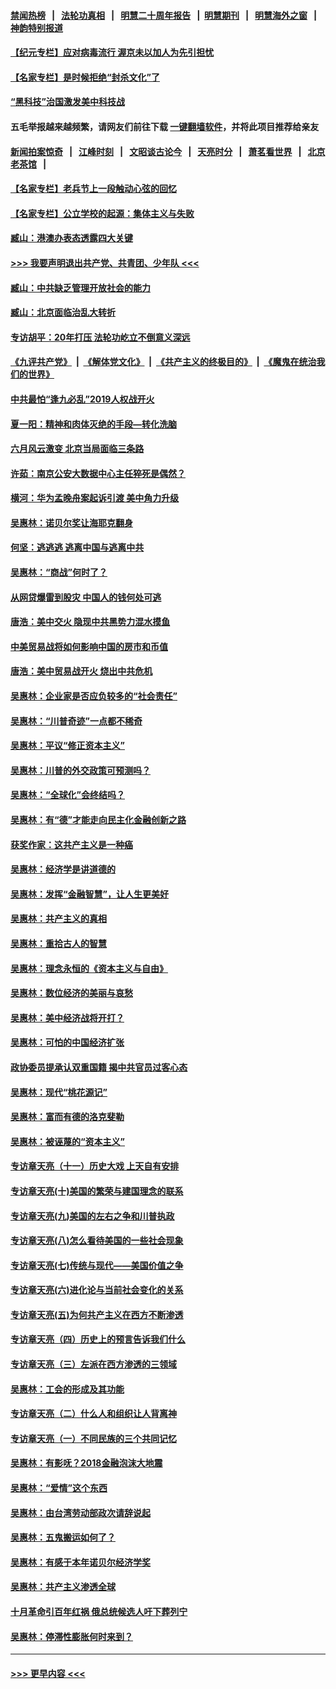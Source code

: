 #### [禁闻热榜](热点新闻.md?=0)  &nbsp;&nbsp;|&nbsp;&nbsp; [法轮功真相](https://github.com/gfw-breaker/truth/blob/master/README.md?=0) &nbsp;&nbsp;|&nbsp;&nbsp; [明慧二十周年报告](https://github.com/gfw-breaker/mh-reports/blob/master/README.md?=0) &nbsp;&nbsp;|&nbsp;&nbsp;[明慧期刊](https://github.com/gfw-breaker/mh-qikan) &nbsp;&nbsp;|&nbsp;&nbsp; [明慧海外之窗](https://github.com/gfw-breaker/mh-news/blob/master/README.md?=0) &nbsp;&nbsp;|&nbsp;&nbsp; [神韵特别报道](https://github.com/gfw-breaker/mh-news/blob/master/shenyun.md?=0)
#### [【纪元专栏】应对病毒流行 渥京未以加人为先引担忧](../pages/nsc423/n11875714.md?t=03030231) 
#### [【名家专栏】是时候拒绝“封杀文化”了](../pages/nsc423/n11814093.md?t=03030231) 
#### [“黑科技”治国激发美中科技战](../pages/nsc423/n11638056.md?t=03030231) 
#### 五毛举报越来越频繁，请网友们前往下载 [一键翻墙软件](https://github.com/gfw-breaker/ssr-accounts)，并将此项目推荐给亲友
#### [新闻拍案惊奇](https://github.com/gfw-breaker/banned-news/blob/master/pages/link4.md) &nbsp;&nbsp;|&nbsp;&nbsp; [江峰时刻](https://github.com/gfw-breaker/banned-news/blob/master/pages/link4.md) &nbsp;&nbsp;|&nbsp;&nbsp; [文昭谈古论今](https://github.com/gfw-breaker/banned-news/blob/master/pages/link4.md) &nbsp;&nbsp;|&nbsp;&nbsp; [天亮时分](https://github.com/gfw-breaker/banned-news/blob/master/pages/link4.md) &nbsp;&nbsp;|&nbsp;&nbsp; [萧茗看世界](https://github.com/gfw-breaker/banned-news/blob/master/pages/link4.md) &nbsp;&nbsp;|&nbsp;&nbsp; [北京老茶馆](https://github.com/gfw-breaker/banned-news/blob/master/pages/link4.md) &nbsp;&nbsp;|&nbsp;&nbsp; 
#### [【名家专栏】老兵节上一段触动心弦的回忆](../pages/nsc423/n11646016.md?t=03030231) 
#### [【名家专栏】公立学校的起源：集体主义与失败](../pages/nsc423/n11601833.md?t=03030231) 
#### [臧山：港澳办表态透露四大关键](../pages/nsc423/n11421628.md?t=03030231) 
#### [>>> 我要声明退出共产党、共青团、少年队 <<<](https://github.com/begood0513/goodnews/blob/master/quit/letter.md) 
#### [臧山：中共缺乏管理开放社会的能力](../pages/nsc423/n11407457.md?t=03030231) 
#### [臧山：北京面临治乱大转折](../pages/nsc423/n11406895.md?t=03030231) 
#### [专访胡平：20年打压 法轮功屹立不倒意义深远](../pages/nsc423/n11398800.md?t=03030231) 
#### [《九评共产党》](https://github.com/begood0513/9ping.md/blob/master/README.md) &nbsp;|&nbsp; [《解体党文化》](../../../../jtdwh.md/blob/master/README.md)  &nbsp;|&nbsp; [《共产主义的终极目的》](../../../../gczydzjmd.md/blob/master/README.md) &nbsp;|&nbsp; [《魔鬼在统治我们的世界》](../../../../mgztzwmdsj.md/blob/master/README.md) 
#### [中共最怕“逢九必乱”2019人权战开火](../pages/nsc423/n11385248.md?t=03030231) 
#### [夏一阳：精神和肉体灭绝的手段—转化洗脑](../pages/nsc423/n11368250.md?t=03030231) 
#### [六月风云激变 北京当局面临三条路](../pages/nsc423/n11313668.md?t=03030231) 
#### [许茹：南京公安大数据中心主任猝死是偶然？](../pages/nsc423/n11064744.md?t=03030231) 
#### [横河：华为孟晚舟案起诉引渡 美中角力升级](../pages/nsc423/n11027230.md?t=03030231) 
#### [吴惠林：诺贝尔奖让海耶克翻身](../pages/nsc423/n10890049.md?t=03030231) 
#### [何坚：逃逃逃 逃离中国与逃离中共](../pages/nsc423/n10592891.md?t=03030231) 
#### [吴惠林：“商战”何时了？](../pages/nsc423/n10573558.md?t=03030231) 
#### [从网贷爆雷到股灾 中国人的钱何处可逃](../pages/nsc423/n10572800.md?t=03030231) 
#### [唐浩：美中交火 隐现中共黑势力混水摸鱼](../pages/nsc423/n10544040.md?t=03030231) 
#### [中美贸易战将如何影响中国的房市和币值](../pages/nsc423/n10543697.md?t=03030231) 
#### [唐浩：美中贸易战开火 烧出中共危机](../pages/nsc423/n10540126.md?t=03030231) 
#### [吴惠林：企业家是否应负较多的“社会责任”](../pages/nsc423/n10535022.md?t=03030231) 
#### [吴惠林：“川普奇迹”一点都不稀奇](../pages/nsc423/n10512808.md?t=03030231) 
#### [吴惠林：平议“修正资本主义”](../pages/nsc423/n10495724.md?t=03030231) 
#### [吴惠林：川普的外交政策可预测吗？](../pages/nsc423/n10462387.md?t=03030231) 
#### [吴惠林：“全球化”会终结吗？](../pages/nsc423/n10452838.md?t=03030231) 
#### [吴惠林：有“德”才能走向民主化金融创新之路](../pages/nsc423/n10432292.md?t=03030231) 
#### [获奖作家：这共产主义是一种癌](../pages/nsc423/n10431541.md?t=03030231) 
#### [吴惠林：经济学是讲道德的](../pages/nsc423/n10398014.md?t=03030231) 
#### [吴惠林：发挥“金融智慧”，让人生更美好](../pages/nsc423/n10375019.md?t=03030231) 
#### [吴惠林：共产主义的真相](../pages/nsc423/n10351394.md?t=03030231) 
#### [吴惠林：重拾古人的智慧](../pages/nsc423/n10337691.md?t=03030231) 
#### [吴惠林：理念永恒的《资本主义与自由》](../pages/nsc423/n10316274.md?t=03030231) 
#### [吴惠林：数位经济的美丽与哀愁](../pages/nsc423/n10292946.md?t=03030231) 
#### [吴惠林：美中经济战将开打？](../pages/nsc423/n10258825.md?t=03030231) 
#### [吴惠林：可怕的中国经济扩张](../pages/nsc423/n10219147.md?t=03030231) 
#### [政协委员提承认双重国籍 揭中共官员过客心态](../pages/nsc423/n10208809.md?t=03030231) 
#### [吴惠林：现代“桃花源记”](../pages/nsc423/n10185234.md?t=03030231) 
#### [吴惠林：富而有德的洛克斐勒](../pages/nsc423/n10142264.md?t=03030231) 
#### [吴惠林：被诬蔑的“资本主义”](../pages/nsc423/n10124816.md?t=03030231) 
#### [专访章天亮（十一）历史大戏 上天自有安排](../pages/nsc423/n10094905.md?t=03030231) 
#### [专访章天亮(十)美国的繁荣与建国理念的联系](../pages/nsc423/n10094899.md?t=03030231) 
#### [专访章天亮(九)美国的左右之争和川普执政](../pages/nsc423/n10094889.md?t=03030231) 
#### [专访章天亮(八)怎么看待美国的一些社会现象](../pages/nsc423/n10094857.md?t=03030231) 
#### [专访章天亮(七)传统与现代——美国价值之争](../pages/nsc423/n10093140.md?t=03030231) 
#### [专访章天亮(六)进化论与当前社会变化的关系](../pages/nsc423/n10092036.md?t=03030231) 
#### [专访章天亮(五)为何共产主义在西方不断渗透](../pages/nsc423/n10083620.md?t=03030231) 
#### [专访章天亮（四）历史上的预言告诉我们什么](../pages/nsc423/n10083606.md?t=03030231) 
#### [专访章天亮（三）左派在西方渗透的三领域](../pages/nsc423/n10081115.md?t=03030231) 
#### [吴惠林：工会的形成及其功能](../pages/nsc423/n10080633.md?t=03030231) 
#### [专访章天亮（二）什么人和组织让人背离神](../pages/nsc423/n10076637.md?t=03030231) 
#### [专访章天亮（一）不同民族的三个共同记忆](../pages/nsc423/n10074188.md?t=03030231) 
#### [吴惠林：有影呒？2018金融泡沫大地震](../pages/nsc423/n10040534.md?t=03030231) 
#### [吴惠林：“爱情”这个东西](../pages/nsc423/n10019423.md?t=03030231) 
#### [吴惠林：由台湾劳动部政次请辞说起](../pages/nsc423/n9979679.md?t=03030231) 
#### [吴惠林：五鬼搬运如何了？](../pages/nsc423/n9925338.md?t=03030231) 
#### [吴惠林：有感于本年诺贝尔经济学奖](../pages/nsc423/n9871883.md?t=03030231) 
#### [吴惠林：共产主义渗透全球](../pages/nsc423/n9812748.md?t=03030231) 
#### [十月革命引百年红祸 俄总统候选人吁下葬列宁](../pages/nsc423/n9810182.md?t=03030231) 
#### [吴惠林：停滞性膨胀何时来到？](../pages/nsc423/n9764136.md?t=03030231) 

----
#### [ >>> 更早内容 <<< ](../indexes/nsc423-earlier.md)
